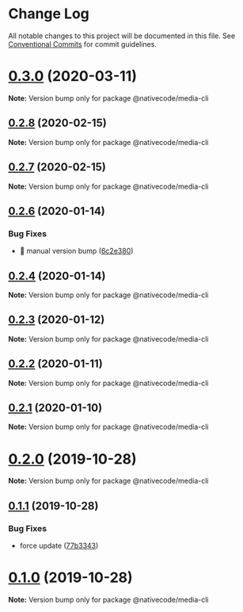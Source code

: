 # Change Log

All notable changes to this project will be documented in this file.
See [Conventional Commits](https://conventionalcommits.org) for commit guidelines.

# [0.3.0](https://git.nativecode.net/nativecode/media-clients/compare/@nativecode/media-cli@0.3.0-next.5...@nativecode/media-cli@0.3.0) (2020-03-11)

**Note:** Version bump only for package @nativecode/media-cli





## [0.2.8](https://git.nativecode.net/nativecode/media-clients/compare/@nativecode/media-cli@0.2.8-next.1...@nativecode/media-cli@0.2.8) (2020-02-15)

**Note:** Version bump only for package @nativecode/media-cli





## [0.2.7](https://git.nativecode.net/nativecode/media-clients/compare/@nativecode/media-cli@0.2.7-next.1...@nativecode/media-cli@0.2.7) (2020-02-15)

**Note:** Version bump only for package @nativecode/media-cli





## [0.2.6](https://git.nativecode.net/nativecode/media-clients/compare/@nativecode/media-cli@0.2.5-next.0...@nativecode/media-cli@0.2.6) (2020-01-14)


### Bug Fixes

* 🐛 manual version bump ([6c2e380](https://git.nativecode.net/nativecode/media-clients/commits/6c2e3806fdd130cd8915b9d844b2605260879516))





## [0.2.4](https://git.nativecode.net/nativecode/media-clients/compare/@nativecode/media-cli@0.2.4-next.0...@nativecode/media-cli@0.2.4) (2020-01-14)

**Note:** Version bump only for package @nativecode/media-cli





## [0.2.3](https://git.nativecode.net/nativecode/media-clients/compare/@nativecode/media-cli@0.2.3-next.0...@nativecode/media-cli@0.2.3) (2020-01-12)

**Note:** Version bump only for package @nativecode/media-cli





## [0.2.2](https://git.nativecode.net/nativecode/media-clients/compare/@nativecode/media-cli@0.2.2-next.2...@nativecode/media-cli@0.2.2) (2020-01-11)

**Note:** Version bump only for package @nativecode/media-cli





## [0.2.1](https://git.nativecode.net/nativecode/media-clients/compare/@nativecode/media-cli@0.2.1-next.0...@nativecode/media-cli@0.2.1) (2020-01-10)

**Note:** Version bump only for package @nativecode/media-cli





# [0.2.0](https://git.nativecode.net/nativecode/media-clients/compare/@nativecode/media-cli@0.2.0-next.0...@nativecode/media-cli@0.2.0) (2019-10-28)

**Note:** Version bump only for package @nativecode/media-cli





## [0.1.1](https://git.nativecode.net/nativecode/media-clients/compare/@nativecode/media-cli@0.1.0...@nativecode/media-cli@0.1.1) (2019-10-28)


### Bug Fixes

* force update ([77b3343](https://git.nativecode.net/nativecode/media-clients/commits/77b33435d5b1a7a1c76d74ad085cf8c9940b0ec8))





# [0.1.0](https://git.nativecode.net/nativecode/media-clients/compare/@nativecode/media-cli@0.1.0-next.3...@nativecode/media-cli@0.1.0) (2019-10-28)

**Note:** Version bump only for package @nativecode/media-cli
